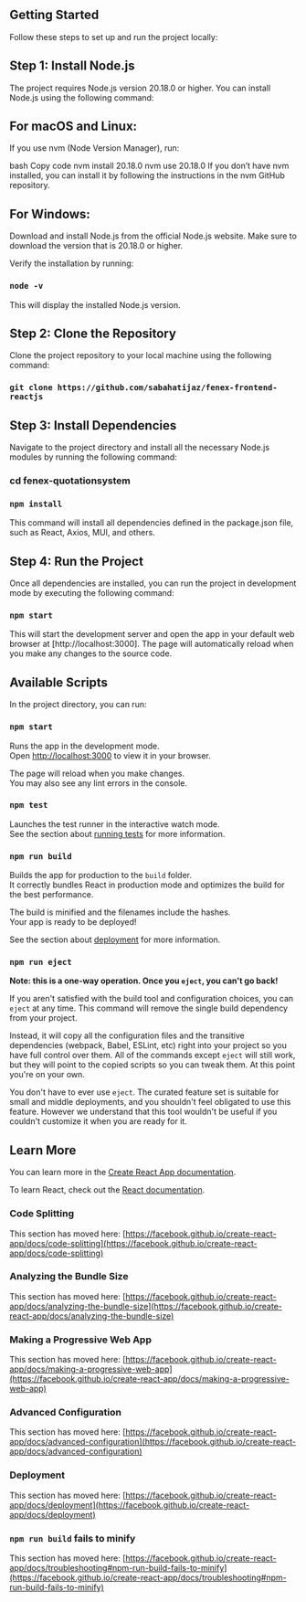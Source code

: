 

## Getting Started
Follow these steps to set up and run the project locally:

## Step 1: Install Node.js
The project requires Node.js version 20.18.0 or higher. You can install Node.js using the following command:

## For macOS and Linux:
If you use nvm (Node Version Manager), run:

bash
Copy code
nvm install 20.18.0
nvm use 20.18.0
If you don’t have nvm installed, you can install it by following the instructions in the nvm GitHub repository.

## For Windows:
Download and install Node.js from the official Node.js website. Make sure to download the version that is 20.18.0 or higher.

Verify the installation by running:


###  `node -v`
This will display the installed Node.js version.

## Step 2: Clone the Repository
Clone the project repository to your local machine using the following command:


###  `git clone https://github.com/sabahatijaz/fenex-frontend-reactjs`


## Step 3: Install Dependencies
Navigate to the project directory and install all the necessary Node.js modules by running the following command:


###  cd fenex-quotationsystem
###  `npm install`
This command will install all dependencies defined in the package.json file, such as React, Axios, MUI, and others.

## Step 4: Run the Project
Once all dependencies are installed, you can run the project in development mode by executing the following command:

###  `npm start`
This will start the development server and open the app in your default web browser at [http://localhost:3000]. The page will automatically reload when you make any changes to the source code.






## Available Scripts

In the project directory, you can run:

### `npm start`

Runs the app in the development mode.\
Open [http://localhost:3000](http://localhost:3000) to view it in your browser.

The page will reload when you make changes.\
You may also see any lint errors in the console.

### `npm test`

Launches the test runner in the interactive watch mode.\
See the section about [running tests](https://facebook.github.io/create-react-app/docs/running-tests) for more information.

### `npm run build`

Builds the app for production to the `build` folder.\
It correctly bundles React in production mode and optimizes the build for the best performance.

The build is minified and the filenames include the hashes.\
Your app is ready to be deployed!

See the section about [deployment](https://facebook.github.io/create-react-app/docs/deployment) for more information.

### `npm run eject`

**Note: this is a one-way operation. Once you `eject`, you can't go back!**

If you aren't satisfied with the build tool and configuration choices, you can `eject` at any time. This command will remove the single build dependency from your project.

Instead, it will copy all the configuration files and the transitive dependencies (webpack, Babel, ESLint, etc) right into your project so you have full control over them. All of the commands except `eject` will still work, but they will point to the copied scripts so you can tweak them. At this point you're on your own.

You don't have to ever use `eject`. The curated feature set is suitable for small and middle deployments, and you shouldn't feel obligated to use this feature. However we understand that this tool wouldn't be useful if you couldn't customize it when you are ready for it.

## Learn More

You can learn more in the [Create React App documentation](https://facebook.github.io/create-react-app/docs/getting-started).

To learn React, check out the [React documentation](https://reactjs.org/).

### Code Splitting

This section has moved here: [https://facebook.github.io/create-react-app/docs/code-splitting](https://facebook.github.io/create-react-app/docs/code-splitting)

### Analyzing the Bundle Size

This section has moved here: [https://facebook.github.io/create-react-app/docs/analyzing-the-bundle-size](https://facebook.github.io/create-react-app/docs/analyzing-the-bundle-size)

### Making a Progressive Web App

This section has moved here: [https://facebook.github.io/create-react-app/docs/making-a-progressive-web-app](https://facebook.github.io/create-react-app/docs/making-a-progressive-web-app)

### Advanced Configuration

This section has moved here: [https://facebook.github.io/create-react-app/docs/advanced-configuration](https://facebook.github.io/create-react-app/docs/advanced-configuration)

### Deployment

This section has moved here: [https://facebook.github.io/create-react-app/docs/deployment](https://facebook.github.io/create-react-app/docs/deployment)

### `npm run build` fails to minify

This section has moved here: [https://facebook.github.io/create-react-app/docs/troubleshooting#npm-run-build-fails-to-minify](https://facebook.github.io/create-react-app/docs/troubleshooting#npm-run-build-fails-to-minify)
